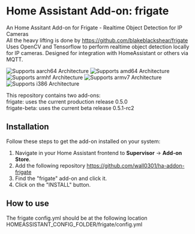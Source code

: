# Home Assistant Add-on: frigate

An Home Assitant Add-on for Frigate - Realtime Object Detection for IP Cameras  
All the heavy lifting is done by https://github.com/blakeblackshear/frigate
Uses OpenCV and Tensorflow to perform realtime object detection locally for IP cameras. Designed for integration with HomeAssistant or others via MQTT.

![Supports aarch64 Architecture][aarch64-shield] ![Supports amd64 Architecture][amd64-shield] ![Supports armhf Architecture][armhf-shield] ![Supports armv7 Architecture][armv7-shield] ![Supports i386 Architecture][i386-shield]

This repository contains two add-ons:  
frigate: uses the current production release 0.5.0  
frigate-beta: uses the current beta release 0.5.1-rc2

## Installation

Follow these steps to get the add-on installed on your system:

1. Navigate in your Home Assistant frontend to **Supervisor** -> **Add-on Store**.
2. Add the following repository https://github.com/wall0301/ha-addon-frigate
2. Find the "frigate" add-on and click it.
3. Click on the "INSTALL" button.

## How to use

The frigate config.yml should be at the following location  
HOMEASSISTANT_CONFIG_FOLDER/frigate/config.yml


[aarch64-shield]: https://img.shields.io/badge/aarch64-yes-red.svg
[amd64-shield]: https://img.shields.io/badge/amd64-yes-green.svg
[armhf-shield]: https://img.shields.io/badge/armhf-yes-red.svg
[armv7-shield]: https://img.shields.io/badge/armv7-no-red.svg
[i386-shield]: https://img.shields.io/badge/i386-no-red.svg


